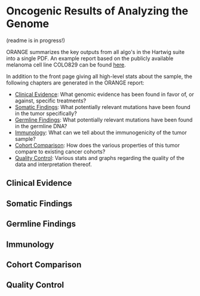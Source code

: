 # Oncogenic Results of Analyzing the Genome

(readme is in progress!)

ORANGE summarizes the key outputs from all algo's in the Hartwig suite into a single PDF. 
An example report based on the publicly available melanoma cell line COLO829 can be found [here](src/main/resources/Test.orange.pdf).

In addition to the front page giving all high-level stats about the sample, the following chapters are generated in the ORANGE report:
 
  - [Clinical Evidence](#clinical-evidence): What genomic evidence has been found in favor of, or against, specific treatments?
  - [Somatic Findings](#somatic-findings): What potentially relevant mutations have been found in the tumor specifically?
  - [Germline Findings](#germline-findings): What potentially relevant mutations have been found in the germline DNA? 
  - [Immunology](#immunology): What can we tell about the immunogenicity of the tumor sample?
  - [Cohort Comparison](#cohort-comparison): How does the various properties of this tumor compare to existing cancer cohorts?
  - [Quality Control](#quality-control): Various stats and graphs regarding the quality of the data and interpretation thereof. 

## Clinical Evidence 

## Somatic Findings 

## Germline Findings

## Immunology

## Cohort Comparison

## Quality Control



